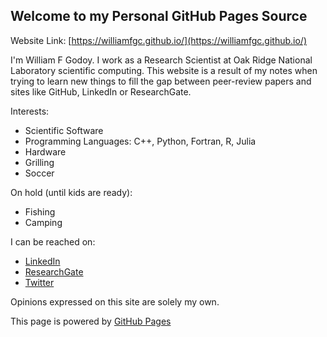 ## Welcome to my Personal GitHub Pages Source

Website Link: [https://williamfgc.github.io/](https://williamfgc.github.io/)

I'm William F Godoy. I work as a Research Scientist at Oak Ridge National Laboratory scientific computing.
This website is a result of my notes when trying to learn new things to fill the gap between peer-review papers and sites like GitHub, LinkedIn or ResearchGate.

Interests:
  - Scientific Software
  - Programming Languages: C++, Python, Fortran, R, Julia
  - Hardware
  - Grilling
  - Soccer

On hold (until kids are ready):
  - Fishing
  - Camping
   
I can be reached on:
- [LinkedIn](https://www.linkedin.com/in/william-f-godoy-7326a351/)
- [ResearchGate](https://www.researchgate.net/profile/William_Godoy2)
- [Twitter](https://twitter.com/WilliamFGodoy1)


Opinions expressed on this site are solely my own.

This page is powered by [GitHub Pages](https://pages.github.com/) 
